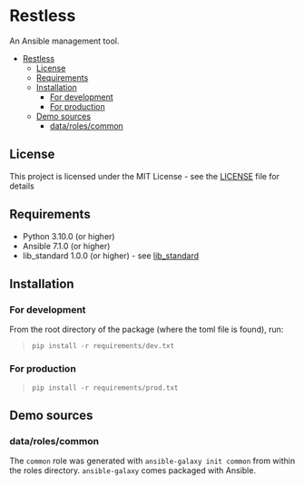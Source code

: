 
# Restless

An Ansible management tool.

- [Restless](#restless)
  - [License](#license)
  - [Requirements](#requirements)
  - [Installation](#installation)
    - [For development](#for-development)
    - [For production](#for-production)
  - [Demo sources](#demo-sources)
    - [data/roles/common](#datarolescommon)

## License

This project is licensed under the MIT License - see the [LICENSE](LICENSE) file for details

## Requirements

- Python 3.10.0 (or higher)
- Ansible 7.1.0 (or higher)
- lib_standard 1.0.0 (or higher) - see [lib_standard](https://github.com/get-tony/lib_standard)

## Installation

### For development

From the root directory of the package (where the toml file is found), run:
> ```pip install -r requirements/dev.txt```

### For production

> ```pip install -r requirements/prod.txt```

## Demo sources

### data/roles/common

The `common` role was generated with `ansible-galaxy init common` from within the roles directory.
`ansible-galaxy` comes packaged with Ansible.
